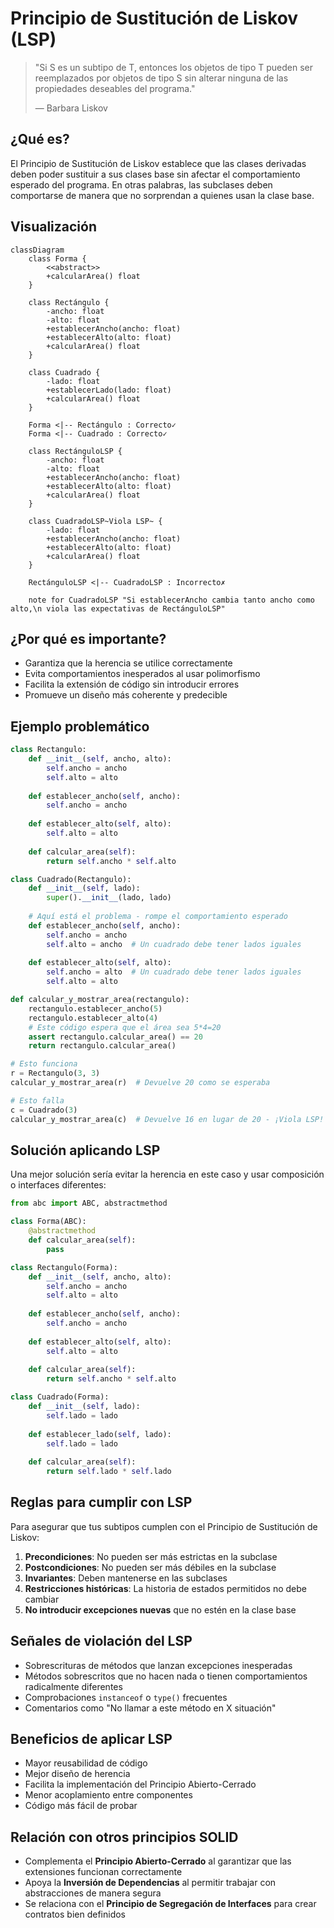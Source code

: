 # Principio de Sustitución de Liskov (LSP)

> "Si S es un subtipo de T, entonces los objetos de tipo T pueden ser reemplazados por objetos de tipo S sin alterar ninguna de las propiedades deseables del programa."
> 
> — Barbara Liskov

## ¿Qué es?

El Principio de Sustitución de Liskov establece que las clases derivadas deben poder sustituir a sus clases base sin afectar el comportamiento esperado del programa. En otras palabras, las subclases deben comportarse de manera que no sorprendan a quienes usan la clase base.

## Visualización

```mermaid
classDiagram
    class Forma {
        <<abstract>>
        +calcularArea() float
    }
    
    class Rectángulo {
        -ancho: float
        -alto: float
        +establecerAncho(ancho: float)
        +establecerAlto(alto: float)
        +calcularArea() float
    }
    
    class Cuadrado {
        -lado: float
        +establecerLado(lado: float)
        +calcularArea() float
    }

    Forma <|-- Rectángulo : Correcto✓
    Forma <|-- Cuadrado : Correcto✓
    
    class RectánguloLSP {
        -ancho: float
        -alto: float
        +establecerAncho(ancho: float)
        +establecerAlto(alto: float)
        +calcularArea() float
    }
    
    class CuadradoLSP~Viola LSP~ {
        -lado: float
        +establecerAncho(ancho: float)
        +establecerAlto(alto: float)
        +calcularArea() float
    }

    RectánguloLSP <|-- CuadradoLSP : Incorrecto✗
    
    note for CuadradoLSP "Si establecerAncho cambia tanto ancho como alto,\n viola las expectativas de RectánguloLSP"
```

## ¿Por qué es importante?

- Garantiza que la herencia se utilice correctamente
- Evita comportamientos inesperados al usar polimorfismo
- Facilita la extensión de código sin introducir errores
- Promueve un diseño más coherente y predecible

## Ejemplo problemático

```python
class Rectangulo:
    def __init__(self, ancho, alto):
        self.ancho = ancho
        self.alto = alto
        
    def establecer_ancho(self, ancho):
        self.ancho = ancho
        
    def establecer_alto(self, alto):
        self.alto = alto
        
    def calcular_area(self):
        return self.ancho * self.alto

class Cuadrado(Rectangulo):
    def __init__(self, lado):
        super().__init__(lado, lado)
        
    # Aquí está el problema - rompe el comportamiento esperado
    def establecer_ancho(self, ancho):
        self.ancho = ancho
        self.alto = ancho  # Un cuadrado debe tener lados iguales
        
    def establecer_alto(self, alto):
        self.ancho = alto  # Un cuadrado debe tener lados iguales
        self.alto = alto
```

```python
def calcular_y_mostrar_area(rectangulo):
    rectangulo.establecer_ancho(5)
    rectangulo.establecer_alto(4)
    # Este código espera que el área sea 5*4=20
    assert rectangulo.calcular_area() == 20
    return rectangulo.calcular_area()

# Esto funciona
r = Rectangulo(3, 3)
calcular_y_mostrar_area(r)  # Devuelve 20 como se esperaba

# Esto falla
c = Cuadrado(3)
calcular_y_mostrar_area(c)  # Devuelve 16 en lugar de 20 - ¡Viola LSP!
```

## Solución aplicando LSP

Una mejor solución sería evitar la herencia en este caso y usar composición o interfaces diferentes:

```python
from abc import ABC, abstractmethod

class Forma(ABC):
    @abstractmethod
    def calcular_area(self):
        pass

class Rectangulo(Forma):
    def __init__(self, ancho, alto):
        self.ancho = ancho
        self.alto = alto
        
    def establecer_ancho(self, ancho):
        self.ancho = ancho
        
    def establecer_alto(self, alto):
        self.alto = alto
        
    def calcular_area(self):
        return self.ancho * self.alto

class Cuadrado(Forma):
    def __init__(self, lado):
        self.lado = lado
        
    def establecer_lado(self, lado):
        self.lado = lado
        
    def calcular_area(self):
        return self.lado * self.lado
```

## Reglas para cumplir con LSP

Para asegurar que tus subtipos cumplen con el Principio de Sustitución de Liskov:

1. **Precondiciones**: No pueden ser más estrictas en la subclase
2. **Postcondiciones**: No pueden ser más débiles en la subclase
3. **Invariantes**: Deben mantenerse en las subclases
4. **Restricciones históricas**: La historia de estados permitidos no debe cambiar
5. **No introducir excepciones nuevas** que no estén en la clase base

## Señales de violación del LSP

- Sobrescrituras de métodos que lanzan excepciones inesperadas
- Métodos sobrescritos que no hacen nada o tienen comportamientos radicalmente diferentes
- Comprobaciones `instanceof` o `type()` frecuentes
- Comentarios como "No llamar a este método en X situación"

## Beneficios de aplicar LSP

- Mayor reusabilidad de código
- Mejor diseño de herencia
- Facilita la implementación del Principio Abierto-Cerrado
- Menor acoplamiento entre componentes
- Código más fácil de probar

## Relación con otros principios SOLID

- Complementa el **Principio Abierto-Cerrado** al garantizar que las extensiones funcionan correctamente
- Apoya la **Inversión de Dependencias** al permitir trabajar con abstracciones de manera segura
- Se relaciona con el **Principio de Segregación de Interfaces** para crear contratos bien definidos 